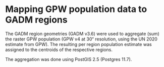 # Mapping GPW population data to GADM regions

The GADM region geometries (GADM v3.6) were used to aggregate (sum) 
the raster GPW population (GPW v4 at 30“ resolution, using the UN 2020 estimate from GPW). 
The resulting per region population estimate was assigned to the centroids 
of the respective regions.

The aggregation was done using PostGIS 2.5 (Postgres 11.7).